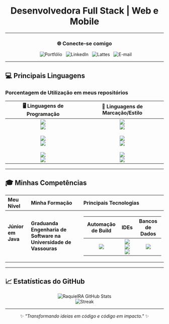<div align="center">

# Desenvolvedora Full Stack | Web e Mobile
---

### 🌐 Conecte-se comigo
<a href="https://raquielra.github.io" target="_blank" style="text-decoration: none;">
  <img src="https://img.shields.io/badge/Portfólio-310b59?style=for-the-badge" alt="Portfólio" />
</a>
<a href="https://www.linkedin.com/in/raquiel-ribeiro-alexandre-a58135265" target="_blank" style="text-decoration: none;">
  <img src="https://img.shields.io/badge/LinkedIn-310b59?style=for-the-badge" alt="LinkedIn" />
</a>
<a href="http://lattes.cnpq.br/8820589517997970" target="_blank" style="text-decoration: none;">
  <img src="https://img.shields.io/badge/Lattes-310b59?style=for-the-badge" alt="Lattes" />
</a>
<a href="mailto:raquielribeiroalexandre@gmail.com" style="text-decoration: none;">
  <img src="https://img.shields.io/badge/E--mail-310b59?style=for-the-badge" alt="E-mail" />
</a>

</div>

---

## 💻 Principais Linguagens
### Porcentagem de Utilização em meus repositórios

| 🖥️ Linguagens de Programação | 🎨 Linguagens de Marcação/Estilo |
| :---: | :---: |
| <img src="https://img.shields.io/badge/Java-222222?style=for-the-badge&logo=java&logoColor=white"/><br><img src="https://img.shields.io/badge/████████████████████████████████████████████░░░░░░░░░░░░-65%25-6C2BD9?style=for-the-badge"/> <br><br> <img src="https://img.shields.io/badge/Python-222222?style=for-the-badge&logo=python&logoColor=white"/><br><img src="https://img.shields.io/badge/██████████████░░░░░░░░░░░░░░░░░░░░░░░░░░░░░░░░░░░░░-20%25-6C2BD9?style=for-the-badge"/> <br><br> <img src="https://img.shields.io/badge/JavaScript-222222?style=for-the-badge&logo=javascript&logoColor=white"/><br><img src="https://img.shields.io/badge/██████████░░░░░░░░░░░░░░░░░░░░░░░░░░░░░░░░░░░░░░░░░-15%25-6C2BD9?style=for-the-badge"/> | <img src="https://img.shields.io/badge/HTML-222222?style=for-the-badge&logo=html5&logoColor=white"/><br><img src="https://img.shields.io/badge/██████████████████████████████████████████████████████░-90%25-6C2BD9?style=for-the-badge"/> <br><br> <img src="https://img.shields.io/badge/XML-222222?style=for-the-badge&logo=xml&logoColor=white"/><br><img src="https://img.shields.io/badge/██████████████████████████████████████████░░░░░░░░░░░-75%25-6C2BD9?style=for-the-badge"/> <br><br> <img src="https://img.shields.io/badge/CSS-222222?style=for-the-badge&logo=css3&logoColor=white"/><br><img src="https://img.shields.io/badge/██████████████████████████████████████████████░░░░░░░-80%25-6C2BD9?style=for-the-badge"/> |

---

## 🎓 Minhas Competências

| Meu Nível | Minha Formação | Principais Tecnologias |
| :--- | :--- | :--- |
| **Júnior em Java**<br><br> | **Graduanda Engenharia de Software na Universidade de Vassouras** | <div align="center"><table><thead><tr><th align="center">Automação de Build</th><th align="center">IDEs</th><th align="center">Bancos de Dados</th></tr></thead><tbody><tr><td align="center"><img src="https://img.shields.io/badge/Gradle-6C2BD9?style=for-the-badge&logo=gradle&logoColor=white"/></td><td align="center"><img src="https://img.shields.io/badge/VS%20Code-6C2BD9?style=for-the-badge&logo=visualstudiocode&logoColor=white"/><br><img src="https://img.shields.io/badge/IntelliJ-6C2BD9?style=for-the-badge&logo=intellijidea&logoColor=white"/><br><img src="https://img.shields.io/badge/Android%20Studio-6C2BD9?style=for-the-badge&logo=androidstudio&logoColor=white"/></td><td align="center"><img src="https://img.shields.io/badge/MySQL-6C2BD9?style=for-the-badge&logo=mysql&logoColor=white"/></td></tr></tbody></table></div> |

---

## 📈 Estatísticas do GitHub

<div align="center">

![RaquielRA GitHub Stats](https://github-readme-stats.vercel.app/api?username=RaquielRA&show_icons=true&theme=midnight-purple&title_color=bf8fff&text_color=ffffff&bg_color=0d0b24&border_color=6c2bd9)  
![Streak](https://streak-stats.demolab.com/?user=RaquielRA&theme=midnight-purple&ring=bf8fff&fire=bf8fff&currStreakLabel=ffffff)

</div>

---

<div align="center">

✨ *"Transformando ideias em código e código em impacto."* ✨

</div>
